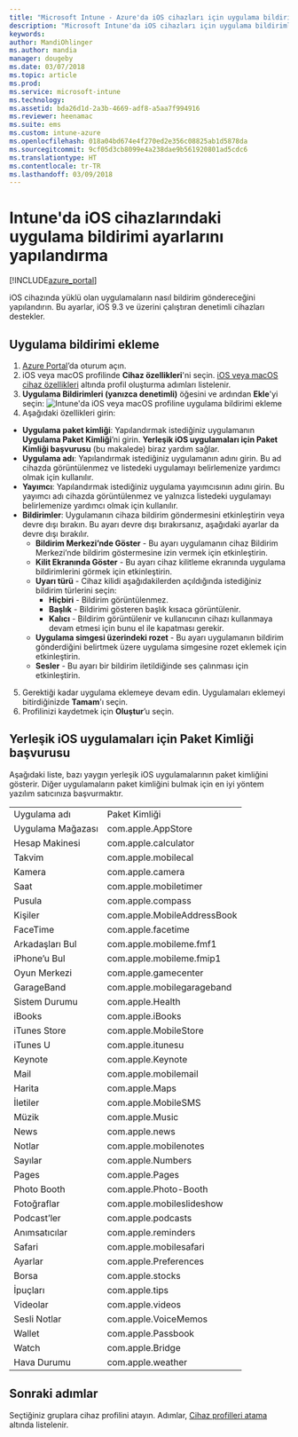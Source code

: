 ```yaml
---
title: "Microsoft Intune - Azure'da iOS cihazları için uygulama bildirimleri oluşturma | Microsoft Docs"
description: "Microsoft Intune'da iOS cihazları için uygulama bildirimleri ekleyin veya oluşturun. Hangi uygulamaların bildirim göndereceğini seçin, kilit ekranındaki bildirim ayarlarını yapılandırın, sesi etkinleştirin, uyarı türünü seçin ve gösterge ekleyin."
keywords: 
author: MandiOhlinger
ms.author: mandia
manager: dougeby
ms.date: 03/07/2018
ms.topic: article
ms.prod: 
ms.service: microsoft-intune
ms.technology: 
ms.assetid: bda26d1d-2a3b-4669-adf8-a5aa7f994916
ms.reviewer: heenamac
ms.suite: ems
ms.custom: intune-azure
ms.openlocfilehash: 018a04bd674e4f270ed2e356c08825ab1d5878da
ms.sourcegitcommit: 9cf05d3cb8099e4a238dae9b561920801ad5cdc6
ms.translationtype: HT
ms.contentlocale: tr-TR
ms.lasthandoff: 03/09/2018
---
```

# <a name="configure-app-notifications-settings-on-ios-devices-in-intune"></a>Intune'da iOS cihazlarındaki uygulama bildirimi ayarlarını yapılandırma

[!INCLUDE[azure_portal](./includes/azure_portal.md)]

iOS cihazında yüklü olan uygulamaların nasıl bildirim göndereceğini yapılandırın. Bu ayarlar, iOS 9.3 ve üzerini çalıştıran denetimli cihazları destekler.

## <a name="add-the-app-notification"></a>Uygulama bildirimi ekleme

1. [Azure Portal](https://portal.azure.com)’da oturum açın.
2. iOS veya macOS profilinde **Cihaz özellikleri**'ni seçin. [iOS veya macOS cihaz özellikleri](device-features-configure.md) altında profil oluşturma adımları listelenir.
3. **Uygulama Bildirimleri (yanızca denetimli)** öğesini ve ardından **Ekle**'yi seçin: ![Intune'da iOS veya macOS profiline uygulama bildirimi ekleme](./media/ios-macos-app-notifications.png)
4. Aşağıdaki özellikleri girin:

  - **Uygulama paket kimliği**: Yapılandırmak istediğiniz uygulamanın **Uygulama Paket Kimliği**’ni girin. **Yerleşik iOS uygulamaları için Paket Kimliği başvurusu**  (bu makalede) biraz yardım sağlar.
  - **Uygulama adı**: Yapılandırmak istediğiniz uygulamanın adını girin. Bu ad cihazda görüntülenmez ve listedeki uygulamayı belirlemenize yardımcı olmak için kullanılır.
  - **Yayımcı**: Yapılandırmak istediğiniz uygulama yayımcısının adını girin. Bu yayımcı adı cihazda görüntülenmez ve yalnızca listedeki uygulamayı belirlemenize yardımcı olmak için kullanılır.
  - **Bildirimler**: Uygulamanın cihaza bildirim göndermesini etkinleştirin veya devre dışı bırakın. Bu ayarı devre dışı bırakırsanız, aşağıdaki ayarlar da devre dışı bırakılır.
    - **Bildirim Merkezi’nde Göster** - Bu ayarı uygulamanın cihaz Bildirim Merkezi’nde bildirim göstermesine izin vermek için etkinleştirin.
    - **Kilit Ekranında Göster** - Bu ayarı cihaz kilitleme ekranında uygulama bildirimlerini görmek için etkinleştirin.
    - **Uyarı türü** - Cihaz kilidi aşağıdakilerden açıldığında istediğiniz bildirim türlerini seçin:
      - **Hiçbiri** - Bildirim görüntülenmez.
      - **Başlık** - Bildirimi gösteren başlık kısaca görüntülenir.
      - **Kalıcı** - Bildirim görüntülenir ve kullanıcının cihazı kullanmaya devam etmesi için bunu el ile kapatması gerekir.
    - **Uygulama simgesi üzerindeki rozet** - Bu ayarı uygulamanın bildirim gönderdiğini belirtmek üzere uygulama simgesine rozet eklemek için etkinleştirin.
    - **Sesler** - Bu ayarı bir bildirim iletildiğinde ses çalınması için etkinleştirin.

5. Gerektiği kadar uygulama eklemeye devam edin. Uygulamaları eklemeyi bitirdiğinizde **Tamam**'ı seçin.
6. Profilinizi kaydetmek için **Oluştur**’u seçin.

## <a name="bundle-id-reference-for-built-in-ios-apps"></a>Yerleşik iOS uygulamaları için Paket Kimliği başvurusu

Aşağıdaki liste, bazı yaygın yerleşik iOS uygulamalarının paket kimliğini gösterir. Diğer uygulamaların paket kimliğini bulmak için en iyi yöntem yazılım satıcınıza başvurmaktır.

|||
|-|-|
|Uygulama adı|Paket Kimliği|
|Uygulama Mağazası|com.apple.AppStore|
|Hesap Makinesi|com.apple.calculator|
|Takvim|com.apple.mobilecal|
|Kamera|com.apple.camera|
|Saat|com.apple.mobiletimer|
|Pusula|com.apple.compass|
|Kişiler|com.apple.MobileAddressBook|
|FaceTime|com.apple.facetime|
|Arkadaşları Bul|com.apple.mobileme.fmf1|
|iPhone’u Bul|com.apple.mobileme.fmip1|
|Oyun Merkezi|com.apple.gamecenter|
|GarageBand|com.apple.mobilegarageband|
|Sistem Durumu|com.apple.Health|
|iBooks|com.apple.iBooks|
|iTunes Store|com.apple.MobileStore|
|iTunes U|com.apple.itunesu|
|Keynote|com.apple.Keynote|
|Mail|com.apple.mobilemail|
|Harita|com.apple.Maps|
|İletiler|com.apple.MobileSMS|
|Müzik|com.apple.Music|
|News|com.apple.news|
|Notlar|com.apple.mobilenotes|
|Sayılar|com.apple.Numbers|
|Pages|com.apple.Pages|
|Photo Booth|com.apple.Photo-Booth|
|Fotoğraflar|com.apple.mobileslideshow|
|Podcast’ler|com.apple.podcasts|
|Anımsatıcılar|com.apple.reminders|
|Safari|com.apple.mobilesafari|
|Ayarlar|com.apple.Preferences|
|Borsa|com.apple.stocks|
|İpuçları|com.apple.tips|
|Videolar|com.apple.videos|
|Sesli Notlar|com.apple.VoiceMemos|
|Wallet|com.apple.Passbook|
|Watch|com.apple.Bridge|
|Hava Durumu|com.apple.weather|

## <a name="next-steps"></a>Sonraki adımlar

Seçtiğiniz gruplara cihaz profilini atayın. Adımlar, [Cihaz profilleri atama](device-profile-assign.md) altında listelenir.